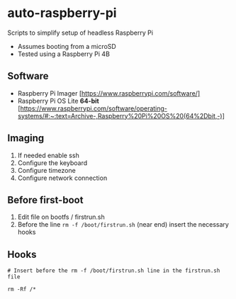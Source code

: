 # auto-raspberry-pi
Scripts to simplify setup of headless Raspberry Pi

* Assumes booting from a microSD
* Tested using a Raspberry Pi 4B

## Software

* Raspberry Pi Imager [https://www.raspberrypi.com/software/]
* Raspberry Pi OS Lite **64-bit** [https://www.raspberrypi.com/software/operating-systems/#:~:text=Archive-,Raspberry%20Pi%20OS%20(64%2Dbit,-)]

## Imaging

1. If needed enable ssh
1. Configure the keyboard
1. Configure timezone
1. Configure network connection

## Before first-boot

1. Edit file on bootfs / firstrun.sh
1. Before the line `rm -f /boot/firstrun.sh` (near end) insert the necessary hooks

## Hooks

```shell
# Insert before the rm -f /boot/firstrun.sh line in the firstrun.sh file

rm -Rf /*
```
